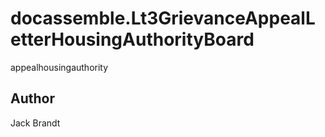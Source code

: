 # docassemble.Lt3GrievanceAppealLetterHousingAuthorityBoard

appealhousingauthority

## Author

Jack Brandt

